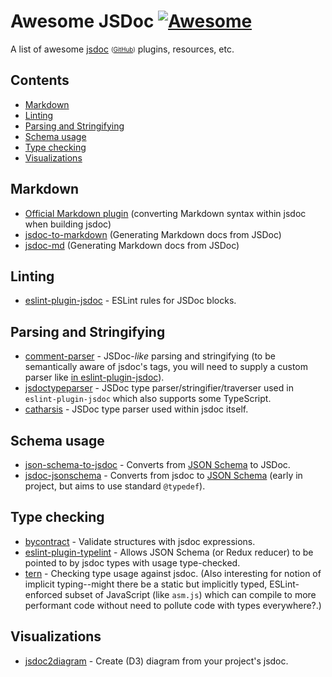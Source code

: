 # Awesome JSDoc [![Awesome](https://awesome.re/badge.svg)](https://awesome.re)

A list of awesome [jsdoc](https://jsdoc.app/) <sub><sup>([GitHub](https://github.com/jsdoc/jsdoc))</sup></sub> plugins, resources, etc.

## Contents

- [Markdown](#markdown)
- [Linting](#linting)
- [Parsing and Stringifying](#parsing-and-stringifying)
- [Schema usage](#schema-usage)
- [Type checking](#type-checking)
- [Visualizations](#visualizations)

## Markdown

- [Official Markdown plugin](https://jsdoc.app/plugins-markdown.html) (converting Markdown syntax within jsdoc when building jsdoc)
- [jsdoc-to-markdown](https://github.com/jsdoc2md/jsdoc-to-markdown) (Generating Markdown docs from JSDoc)
- [jsdoc-md](https://github.com/jaydenseric/jsdoc-md) (Generating Markdown docs from JSDoc)

## Linting

- [eslint-plugin-jsdoc](https://github.com/gajus/eslint-plugin-jsdoc) - ESLint rules for JSDoc blocks.

## Parsing and Stringifying

- [comment-parser](https://github.com/syavorsky/comment-parser) - JSDoc-*like*
  parsing and stringifying (to be semantically aware of jsdoc's tags, you will
  need to supply a custom parser like [in eslint-plugin-jsdoc](https://github.com/gajus/eslint-plugin-jsdoc/blob/master/src/iterateJsdoc.js#L28-L85)).
- [jsdoctypeparser](https://github.com/jsdoctypeparser/jsdoctypeparser) - JSDoc type
  parser/stringifier/traverser used in `eslint-plugin-jsdoc` which also supports
  some TypeScript.
- [catharsis](https://github.com/hegemonic/catharsis) - JSDoc type parser used
  within jsdoc itself.

## Schema usage

- [json-schema-to-jsdoc](https://github.com/n3ps/json-schema-to-jsdoc) - Converts
  from [JSON Schema](http://json-schema.org/) to JSDoc.
- [jsdoc-jsonschema](https://github.com/brettz9/jsdoc-jsonschema) - Converts from
  jsdoc to [JSON Schema](http://json-schema.org/) (early in project, but aims to
  use standard `@typedef`).

## Type checking

- [bycontract](https://github.com/dsheiko/bycontract/) - Validate structures with
  jsdoc expressions.
- [eslint-plugin-typelint](https://github.com/yarax/eslint-plugin-typelint) - Allows
  JSON Schema (or Redux reducer) to be pointed to by jsdoc types with
  usage type-checked.
- [tern](https://github.com/ternjs/tern) - Checking type usage against jsdoc.
  (Also interesting for notion of implicit typing--might there be a static
  but implicitly typed, ESLint-enforced subset of JavaScript (like `asm.js`)
  which can compile to more performant code without need to pollute code with
  types everywhere?.)

## Visualizations

- [jsdoc2diagram](https://github.com/amcmillan01/jsdoc2diagram) - Create (D3)
  diagram from your project's jsdoc.
